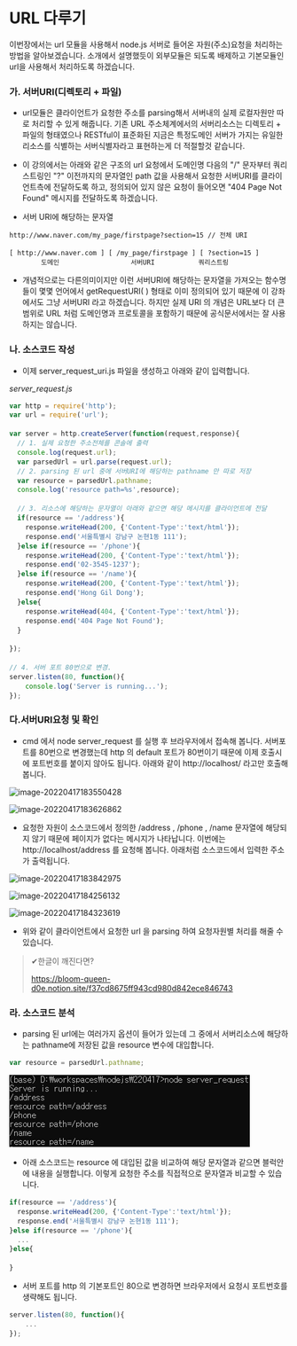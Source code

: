 # URL 다루기

이번장에서는 url 모듈을 사용해서 node.js 서버로 들어온 자원(주소)요청을 처리하는 방법을 알아보겠습니다. 소개에서 설명했듯이 외부모듈은 되도록 배제하고 기본모듈인 url을 사용해서 처리하도록 하겠습니다.





### 가. 서버URI(디렉토리 + 파일)

- url모듈은 클라이언트가 요청한 주소를 parsing해서 서버내의 실제 로컬자원만 따로 처리할 수 있게 해줍니다. 기존 URL 주소체계에서의 서버리소스는 디렉토리 + 파일의 형태였으나 RESTful이 표준화된 지금은 특정도메인 서버가 가지는 유일한 리소스를 식별하는 서버식별자라고 표현하는게 더 적절할것 같습니다.

- 이 강의에서는 아래와 같은 구조의 url 요청에서 도메인명 다음의 "/" 문자부터 쿼리스트링인 "?" 이전까지의 문자열인 path 값을 사용해서 요청한 서버URI를 클라이언트측에 전달하도록 하고, 정의되어 있지 않은 요청이 들어오면 "404 Page Not Found" 메시지를 전달하도록 하겠습니다.



- 서버 URI에 해당하는 문자열

```
http://www.naver.com/my_page/firstpage?section=15 // 전체 URI

[ http://www.naver.com ] [ /my_page/firstpage ] [ ?section=15 ]
        도메인                  서버URI           쿼리스트링
```

- 개념적으로는 다른의미이지만 이런 서버URI에 해당하는 문자열을 가져오는 함수명들이 몇몇 언어에서 getRequestURI( ) 형태로 이미 정의되어 있기 때문에 이 강좌에서도 그냥 서버URI 라고 하겠습니다. 하지만 실제 URI 의 개념은 URL보다 더 큰 범위로 URL 처럼 도메인명과 프로토콜을 포함하기 때문에 공식문서에서는 잘 사용하지는 않습니다.





### 나. 소스코드 작성

- 이제 server_request_uri.js 파일을 생성하고 아래와 같이 입력합니다.

*server_request.js*

```js
var http = require('http');
var url = require('url');

var server = http.createServer(function(request,response){
  // 1. 실제 요청한 주소전체를 콘솔에 출력  
  console.log(request.url);
  var parsedUrl = url.parse(request.url);
  // 2. parsing 된 url 중에 서버URI에 해당하는 pathname 만 따로 저장
  var resource = parsedUrl.pathname;
  console.log('resource path=%s',resource);

  // 3. 리소스에 해당하는 문자열이 아래와 같으면 해당 메시지를 클라이언트에 전달
  if(resource == '/address'){
    response.writeHead(200, {'Content-Type':'text/html'});
    response.end('서울특별시 강남구 논현1동 111');
  }else if(resource == '/phone'){
    response.writeHead(200, {'Content-Type':'text/html'});
    response.end('02-3545-1237');
  }else if(resource == '/name'){
    response.writeHead(200, {'Content-Type':'text/html'});
    response.end('Hong Gil Dong');
  }else{
    response.writeHead(404, {'Content-Type':'text/html'});
    response.end('404 Page Not Found');
  }

});

// 4. 서버 포트 80번으로 변경.
server.listen(80, function(){
    console.log('Server is running...');
});
```





### 다.서버URI요청 및 확인

- cmd 에서 node server_request 를 실행 후 브라우저에서 접속해 봅니다. 서버포트를 80번으로 변경했는데 http 의 default 포트가 80번이기 때문에 이제 호출시에 포트번호를 붙이지 않아도 됩니다. 아래와 같이 http://localhost/ 라고만 호출해 봅니다.

![image-20220417183550428](C:\Users\tnals\TIL\node.js\capture\image-20220417183550428.png)

![image-20220417183626862](C:\Users\tnals\TIL\node.js\capture\image-20220417183626862.png)



- 요청한 자원이 소스코드에서 정의한 /address , /phone , /name 문자열에 해당되지 않기 때문에 페이지가 없다는 메시지가 나타납니다. 이번에는 http://localhost/address 를 요청해 봅니다. 아래처럼 소스코드에서 입력한 주소가 출력됩니다.

![image-20220417183842975](C:\Users\tnals\AppData\Roaming\Typora\typora-user-images\image-20220417183842975.png)

![image-20220417184256132](C:\Users\tnals\TIL\node.js\capture\image-20220417184256132.png)

![image-20220417184323619](C:\Users\tnals\TIL\node.js\capture\image-20220417184323619.png)

- 위와 같이 클라이언트에서 요청한 url 을 parsing 하여 요청자원별 처리를 해줄 수 있습니다.

> ✔한글이 깨진다면?
>
> https://bloom-queen-d0e.notion.site/f37cd8675ff943cd980d842ece846743 





### 라. 소스코드 분석

- parsing 된 url에는 여러가지 옵션이 들어가 있는데 그 중에서 서버리소스에 해당하는 pathname에 저장된 값을 resource 변수에 대입합니다.

```js
var resource = parsedUrl.pathname;
```

![image-20220417184854556-16501889353031](capture/image-20220417184854556-16501889353031.png)



- 아래 소스코드는 resource 에 대입된 값을 비교하여 해당 문자열과 같으면 블럭안에 내용을 실행합니다. 이렇게 요청한 주소를 직접적으로 문자열과 비교할 수 있습니다.

```js
if(resource == '/address'){
  response.writeHead(200, {'Content-Type':'text/html'});
  response.end('서울특별시 강남구 논현1동 111');
}else if(resource == '/phone'){
  ...
}else{

}
```



- 서버 포트를 http 의 기본포트인 80으로 변경하면 브라우저에서 요청시 포트번호를 생략해도 됩니다.

```js
server.listen(80, function(){
    ...
});
```
